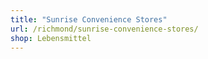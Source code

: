 ```yaml
---
title: "Sunrise Convenience Stores"
url: /richmond/sunrise-convenience-stores/
shop: Lebensmittel
---
```

